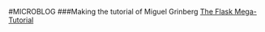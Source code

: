 #MICROBLOG
###Making the tutorial of Miguel Grinberg [The Flask Mega-Tutorial](https://blog.miguelgrinberg.com/post/the-flask-mega-tutorial-part-i-hello-world)
